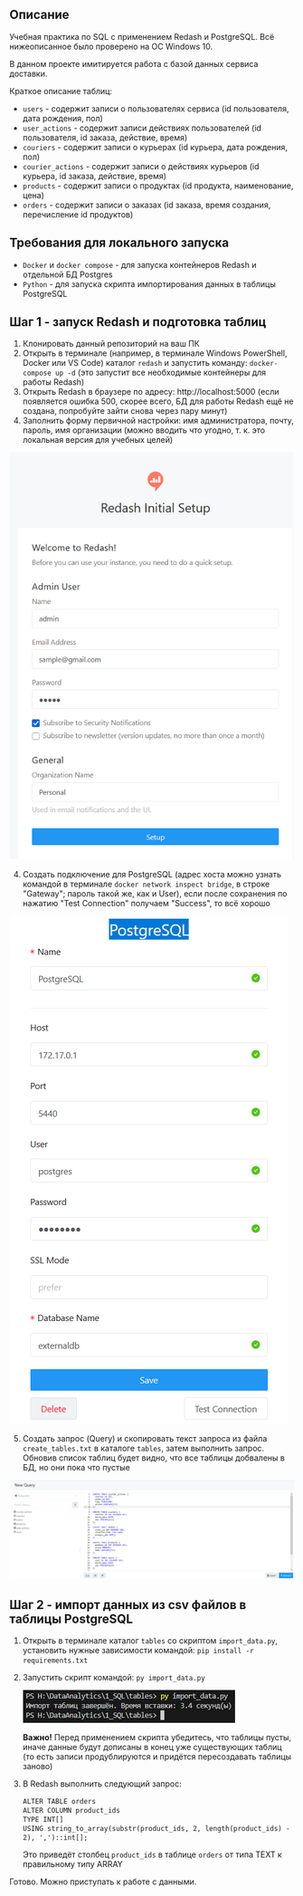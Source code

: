 ## Описание
Учебная практика по SQL с применением Redash и PostgreSQL. Всё нижеописанное было проверено на ОС Windows 10.

В данном проекте имитируется работа с базой данных сервиса доставки.

Краткое описание таблиц:
- `users` - содержит записи о пользователях сервиса (id пользователя, дата рождения, пол)
- `user_actions` - содержит записи действиях пользователей (id пользователя, id заказа, действие, время)
- `couriers` - содержит записи о курьерах (id курьера, дата рождения, пол)
- `courier_actions` - содержит записи о действиях курьеров (id курьера, id заказа, действие, время)
- `products` - содержит записи о продуктах (id продукта, наименование, цена)
- `orders` - содержит записи о заказах (id заказа, время создания, перечисление id продуктов)

## Требования для локального запуска
- `Docker` и `docker compose` - для запуска контейнеров Redash и отдельной БД Postgres
- `Python` - для запуска скрипта импортирования данных в таблицы PostgreSQL

## Шаг 1 - запуск Redash и подготовка таблиц
1) Клонировать данный репозиторий на ваш ПК
2) Открыть в терминале (например, в терминале Windows PowerShell, Docker или VS Code) каталог `redash` и запустить команду: 
` docker-compose up -d ` (это запустит все необходимые контейнеры для работы Redash)
3) Открыть Redash в браузере по адресу: http://localhost:5000 (если появляется ошибка 500, скорее всего, БД для работы Redash ещё не создана, попробуйте зайти снова через пару минут)
4) Заполнить форму первичной настройки: имя администратора, почту, пароль, имя организации (можно вводить что угодно, т. к. это локальная версия для учебных целей)

![Инициализация Redash](./img/01_redash_initial.png)

4) Создать подключение для PostgreSQL (адрес хоста можно узнать командой в терминале ` docker network inspect bridge `, в строке "Gateway"; пароль такой же, как и User), если после сохранения по нажатию "Test Connection" получаем "Success", то всё хорошо

![Создание подключения PostgreSQL](./img/02_redash_postgres_conn.png)

5) Создать запрос (Query) и скопировать текст запроса из файла `create_tables.txt` в каталоге `tables`, затем выполнить запрос. Обновив список таблиц будет видно, что все таблицы добвалены в БД, но они пока что пустые

![Создание таблиц через запрос](./img/03_redash_create_tables_query.png)

## Шаг 2 - импорт данных из csv файлов в таблицы PostgreSQL
1) Открыть в терминале каталог `tables` со скриптом `import_data.py`, установить нужные зависимости командой: 
    ` pip install -r requirements.txt `

2) Запустить скрипт командой: 
    ` py import_data.py `

    
    ![Скрипт импорта](./img/04_python_import_data.png)

    **Важно!** Перед применением скрипта убедитесь, что таблицы пусты, иначе данные будут дописаны в конец уже существующих таблиц (то есть записи продублируются и придётся пересоздавать таблицы заново)

3) В Redash выполнить следующий запрос:
    ``` 
    ALTER TABLE orders 
    ALTER COLUMN product_ids
    TYPE INT[]
    USING string_to_array(substr(product_ids, 2, length(product_ids) - 2), ',')::int[]; 
    ```
    Это приведёт столбец `product_ids` в таблице `orders` от типа TEXT к правильному типу ARRAY

Готово. Можно приступать к работе с данными.
